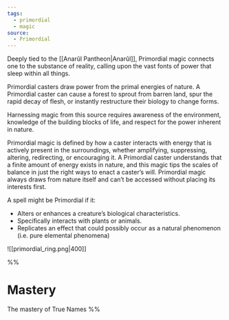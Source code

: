 ```yaml
---
tags:
  - primordial
  - magic
source:
  - Primordial
---
```

Deeply tied to the [[Anarûl Pantheon|Anarûl]], Primordial magic connects one to the substance of reality, calling upon the vast fonts of power that sleep within all things. 

Primordial casters draw power from the primal energies of nature. A Primordial caster can cause a forest to sprout from barren land, spur the rapid decay of flesh, or instantly restructure their biology to change forms. 

Harnessing magic from this source requires awareness of the environment, knowledge of the building blocks of life, and respect for the power inherent in nature. 

Primordial magic is defined by how a caster interacts with energy that is actively present in the surroundings, whether amplifying, suppressing, altering, redirecting, or encouraging it. A Primordial caster understands that a finite amount of energy exists in nature, and this magic tips the scales of balance in just the right ways to enact a caster’s will. Primordial magic always draws from nature itself and can’t be accessed without placing its interests first.

A spell might be Primordial if it:
- Alters or enhances a creature’s biological characteristics.
- Specifically interacts with plants or animals.
- Replicates an effect that could possibly occur as a natural phenomenon (i.e. pure elemental phenomena)

![[primordial_ring.png|400]]


%% 
# Mastery
The mastery of True Names
%%
